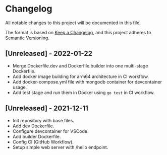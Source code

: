 # Changelog
All notable changes to this project will be documented in this file.

The format is based on [Keep a Changelog](https://keepachangelog.com/en/1.0.0/),
and this project adheres to [Semantic Versioning](https://semver.org/spec/v2.0.0.html).

## [Unreleased] - 2022-01-22
- Merge Dockerfile.dev and Dockerfile.builder into one multi-stage Dockerfile.
- Add docker image building for arm64 architecture in CI workflow.
- Add docker-compose.yml file with mongodb container for devcontainer usage.
- Add test stage and run them in Docker using `go test` in CI workflow.

## [Unreleased] - 2021-12-11
- Init repository with base files.
- Add dev Dockerfile.
- Configure devcontainer for VSCode.
- Add builder Dockerfile.
- Config CI (GitHub Workflow).
- Setup simple web server with /hello endpoint.

